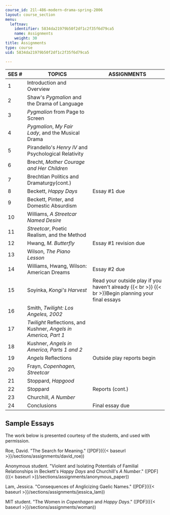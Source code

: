 ```yaml
---
course_id: 21l-486-modern-drama-spring-2006
layout: course_section
menu:
  leftnav:
    identifier: 5834da21979b50f2df1c2f35f6d79ca5
    name: Assignments
    weight: 30
title: Assignments
type: course
uid: 5834da21979b50f2df1c2f35f6d79ca5

---
```


| SES # | TOPICS | ASSIGNMENTS |
| --- | --- | --- |
| 1 | Introduction and Overview | &nbsp; |
| 2 | Shaw's _Pygmalion_ and the Drama of Language | &nbsp; |
| 3 | _Pygmalion_ from Page to Screen | &nbsp; |
| 4 | _Pygmalion_, _My Fair Lady_, and the Musical Drama | &nbsp; |
| 5 | Pirandello's _Henry IV_ and Psychological Relativity | &nbsp; |
| 6 | Brecht, _Mother Courage and Her Children_ | &nbsp; |
| 7 | Brechtian Politics and Dramaturgy(cont.) | &nbsp; |
| 8 | Beckett, _Happy Days_ | Essay #1 due |
| 9 | Beckett, Pinter, and Domestic Absurdism | &nbsp; |
| 10 | Williams, _A Streetcar Named Desire_ | &nbsp; |
| 11 | _Streetcar_, Poetic Realism, and the Method | &nbsp; |
| 12 | Hwang, _M. Butterfly_ | Essay #1 revision due |
| 13 | Wilson, _The Piano Lesson_ | &nbsp; |
| 14 | Williams, Hwang, Wilson: American Dreams | Essay #2 due |
| 15 | Soyinka, _Kongi's Harvest_ | Read your outside play if you haven't already  {{< br >}}  {{< br >}}Begin planning your final essays |
| 16 | Smith, _Twilight: Los Angeles, 2002_ | &nbsp; |
| 17 | _Twilight_ Reflections, and Kushner, _Angels in America, Part 1_ | &nbsp; |
| 18 | Kushner, _Angels in America, Parts 1 and 2_ | &nbsp; |
| 19 | _Angels_ Reflections | Outside play reports begin |
| 20 | Frayn, _Copenhagen, Streetcar_ | &nbsp; |
| 21 | Stoppard, _Hapgood_ | &nbsp; |
| 22 | Stoppard | Reports (cont.) |
| 23 | Churchill, _A Number_ | &nbsp; |
| 24 | Conclusions | Final essay due 

Sample Essays
-------------

The work below is presented courtesy of the students, and used with permission.

Roe, David. "The Search for Meaning." ([PDF]({{< baseurl >}}/sections/assignments/david_roe))

Anonymous student. "Violent and Isolating Potentials of Familial Relationships in Beckett's _Happy Days_ and Churchill's _A Number_." ([PDF]({{< baseurl >}}/sections/assignments/anonymous_paper))

Lam, Jessica. "Consequences of Anglicizing Gaelic Names." ([PDF]({{< baseurl >}}/sections/assignments/jessica_lam))

MIT student. "The Women in _Copenhagen_ and _Happy Days_." ([PDF]({{< baseurl >}}/sections/assignments/woman))